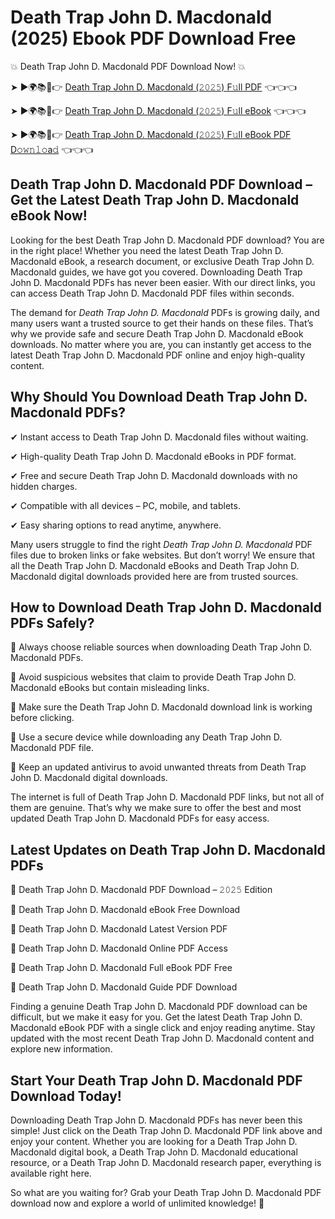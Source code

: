 # Death Trap John D. Macdonald (2025) Ebook PDF Download Free

💥 Death Trap John D. Macdonald PDF Download Now! 💥

➤ ►🌍📚📱👉 [Death Trap John D. Macdonald (𝟸𝟶𝟸𝟻) F𝚞ll PDF](https://getpdf.xyz/death-trap-john-d.-macdonald) 👈👈👈


➤ ►🌍📚📱👉 [Death Trap John D. Macdonald (𝟸𝟶𝟸𝟻) F𝚞ll eBook](https://getpdf.xyz/death-trap-john-d.-macdonald) 👈👈👈


➤ ►🌍📚📱👉 [Death Trap John D. Macdonald (𝟸𝟶𝟸𝟻) F𝚞ll eBook PDF D𝚘𝚠𝚗𝚕𝚘a𝚍](https://getpdf.xyz/death-trap-john-d.-macdonald) 👈👈👈


## Death Trap John D. Macdonald PDF Download – Get the Latest Death Trap John D. Macdonald eBook Now!

Looking for the best Death Trap John D. Macdonald PDF download? You are in the right place! Whether you need the latest Death Trap John D. Macdonald eBook, a research document, or exclusive Death Trap John D. Macdonald guides, we have got you covered. Downloading Death Trap John D. Macdonald PDFs has never been easier. With our direct links, you can access Death Trap John D. Macdonald PDF files within seconds.

The demand for *Death Trap John D. Macdonald* PDFs is growing daily, and many users want a trusted source to get their hands on these files. That’s why we provide safe and secure Death Trap John D. Macdonald eBook downloads. No matter where you are, you can instantly get access to the latest Death Trap John D. Macdonald PDF online and enjoy high-quality content.

## Why Should You Download Death Trap John D. Macdonald PDFs?

✔ Instant access to Death Trap John D. Macdonald files without waiting.

✔ High-quality Death Trap John D. Macdonald eBooks in PDF format.

✔ Free and secure Death Trap John D. Macdonald downloads with no hidden charges.

✔ Compatible with all devices – PC, mobile, and tablets.

✔ Easy sharing options to read anytime, anywhere.

Many users struggle to find the right *Death Trap John D. Macdonald* PDF files due to broken links or fake websites. But don’t worry! We ensure that all the Death Trap John D. Macdonald eBooks and Death Trap John D. Macdonald digital downloads provided here are from trusted sources.

## How to Download Death Trap John D. Macdonald PDFs Safely?

📌 Always choose reliable sources when downloading Death Trap John D. Macdonald PDFs.

📌 Avoid suspicious websites that claim to provide Death Trap John D. Macdonald eBooks but contain misleading links.

📌 Make sure the Death Trap John D. Macdonald download link is working before clicking.

📌 Use a secure device while downloading any Death Trap John D. Macdonald PDF file.

📌 Keep an updated antivirus to avoid unwanted threats from Death Trap John D. Macdonald digital downloads.

The internet is full of Death Trap John D. Macdonald PDF links, but not all of them are genuine. That’s why we make sure to offer the best and most updated Death Trap John D. Macdonald PDFs for easy access.

## Latest Updates on Death Trap John D. Macdonald PDFs

🔹 Death Trap John D. Macdonald PDF Download – 𝟸𝟶𝟸𝟻 Edition

🔹 Death Trap John D. Macdonald eBook Free Download

🔹 Death Trap John D. Macdonald Latest Version PDF

🔹 Death Trap John D. Macdonald Online PDF Access

🔹 Death Trap John D. Macdonald Full eBook PDF Free

🔹 Death Trap John D. Macdonald Guide PDF Download

Finding a genuine Death Trap John D. Macdonald PDF download can be difficult, but we make it easy for you. Get the latest Death Trap John D. Macdonald eBook PDF with a single click and enjoy reading anytime. Stay updated with the most recent Death Trap John D. Macdonald content and explore new information.

## Start Your Death Trap John D. Macdonald PDF Download Today!

Downloading Death Trap John D. Macdonald PDFs has never been this simple! Just click on the Death Trap John D. Macdonald PDF link above and enjoy your content. Whether you are looking for a Death Trap John D. Macdonald digital book, a Death Trap John D. Macdonald educational resource, or a Death Trap John D. Macdonald research paper, everything is available right here.

So what are you waiting for? Grab your Death Trap John D. Macdonald PDF download now and explore a world of unlimited knowledge! 🚀
